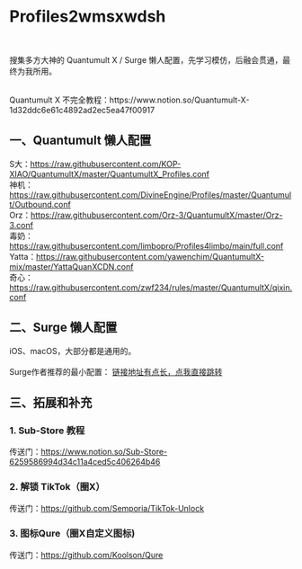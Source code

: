 # Profiles2wmsxwdsh
<br>

搜集多方大神的 Quantumult X / Surge 懒人配置，先学习模仿，后融会贯通，最终为我所用。

<br/>
Quantumult X 不完全教程：https://www.notion.so/Quantumult-X-1d32ddc6e61c4892ad2ec5ea47f00917

## 一、Quantumult 懒人配置
S大：https://raw.githubusercontent.com/KOP-XIAO/QuantumultX/master/QuantumultX_Profiles.conf
<br/>
神机：https://raw.githubusercontent.com/DivineEngine/Profiles/master/Quantumult/Outbound.conf
<br/>
Orz：https://raw.githubusercontent.com/Orz-3/QuantumultX/master/Orz-3.conf
<br/>
毒奶：https://raw.githubusercontent.com/limbopro/Profiles4limbo/main/full.conf
<br/>
Yatta：https://raw.githubusercontent.com/yawenchim/QuantumultX-mix/master/YattaQuanXCDN.conf
<br/>
奇心：https://raw.githubusercontent.com/zwf234/rules/master/QuantumultX/qixin.conf

## 二、Surge 懒人配置
iOS、macOS，大部分都是通用的。
<br/>
<br/>
Surge作者推荐的最小配置： [链接地址有点长，点我直接跳转]( https://gist.githubusercontent.com/Zeaphyou/864aebea248ca1bb8000e0e5623b65f3/raw/c36413c715f43f22772d3c2353358e1ff936b2e6/Surge.conf )


## 三、拓展和补充
### 1. Sub-Store 教程
传送门：https://www.notion.so/Sub-Store-6259586994d34c11a4ced5c406264b46

### 2. 解锁 TikTok（圈X）
传送门：https://github.com/Semporia/TikTok-Unlock

### 3. 图标Qure（圈X自定义图标)
传送门：https://github.com/Koolson/Qure




<br/>